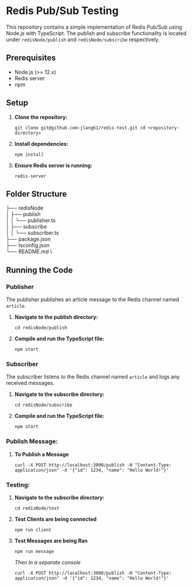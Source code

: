 
# Redis Pub/Sub Testing

This repository contains a simple implementation of Redis Pub/Sub using Node.js with TypeScript. The publish and subscribe functionality is located under `redisNode/publish` and `redisNode/subscribe` respectively.

## Prerequisites

-   Node.js (>= 12.x)
-   Redis server
-   npm

## Setup

1.  **Clone the repository:**
    
    `git clone git@github.com:jlang61/redis-test.git
    cd <repository-directory>` 
    
2.  **Install dependencies:**
    
    `npm install` 
    
3.  **Ensure Redis server is running:**
    
    `redis-server` 
    

## Folder Structure


├── redisNode \
│   ├── publish \
│   │   └── publisher.ts \
│   ├── subscribe \
│   │   └── subscriber.ts \
├── package.json \
├── tsconfig.json \
└── README.md \


## Running the Code

### Publisher

The publisher publishes an article message to the Redis channel named `article`.

1.  **Navigate to the publish directory:**
    
    `cd redisNode/publish` 
    
2.  **Compile and run the TypeScript file:**
    
    `npm start` 
    

### Subscriber

The subscriber listens to the Redis channel named `article` and logs any received messages.

1.  **Navigate to the subscribe directory:**
    
    `cd redisNode/subscribe` 
    
2.  **Compile and run the TypeScript file:**
    
    `npm start`


### Publish Message:

1. **To Publish a Message**

   `curl -X POST http://localhost:3000/publish -H "Content-Type: application/json" -d '{"id": 1234, "name": "Hello World!"}'`


### Testing:

1.  **Navigate to the subscribe directory:**
    
    `cd redisNode/test` 
    
2. **Test Clients are being connected**

   `npm run client`
   
4. **Test Messages are being Ran**

   `npm run message`

   *Then in a separate console*
   
   `curl -X POST http://localhost:3000/publish -H "Content-Type: application/json" -d '{"id": 1234, "name": "Hello World!"}'`

   
    
